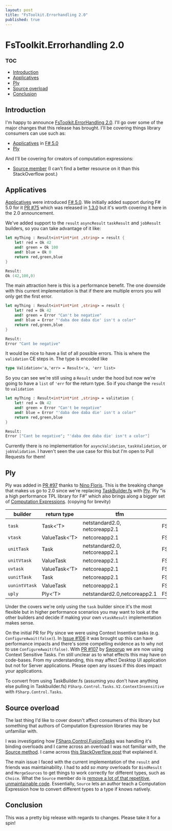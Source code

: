 ```yaml
---
layout: post
title: "FsToolkit.Errorhandling 2.0"
published: true
---
```


# FsToolkit.Errorhandling 2.0

### TOC

- [Introduction](#Introduction)
- [Applicatives](#Applicatives)
- [Ply](#Ply)
- [Source overload](#Source-overload)
- [Conclusion](#Conclusion)

## Introduction

I'm happy to announce [FsToolkit.ErrorHandling 2.0](https://github.com/demystifyfp/FsToolkit.ErrorHandling/releases/tag/2.0.0).  I'll go over some of the major changes that this release has brought. I'll be covering things library consumers can use such as:
  - [Applicatives](https://devblogs.microsoft.com/dotnet/announcing-f-5/#applicative-computation-expressions) in [F# 5.0](https://devblogs.microsoft.com/dotnet/announcing-f-5/)
  - [Ply](https://github.com/crowded/ply)

And I'll be covering for creators of computation expressions:
  - [Source member](https://stackoverflow.com/questions/35286541/why-would-you-use-builder-source-in-a-custom-computation-expression-builder) (I can't find a better resource on it than this StackOverflow post.)

## Applicatives

[Applicatives](https://devblogs.microsoft.com/dotnet/announcing-f-5/#applicative-computation-expressions) were introduced [F# 5.0](https://devblogs.microsoft.com/dotnet/announcing-f-5/). We initially added support during F# 5.0 for it [PR #75](https://github.com/demystifyfp/FsToolkit.ErrorHandling/pull/75) which was released in [1.3.0](https://github.com/demystifyfp/FsToolkit.ErrorHandling/releases/tag/1.3.0) but it's worth covering it here in the 2.0 announcement.  

We've added support to the `result` `asyncResult` `taskResult` and `jobResult` builders, so you can take advantage of it like:

```fsharp
let myThing : Result<int*int*int ,string> = result {
    let! red = Ok 42
    and! green = Ok 100
    and! blue = Ok 0
    return red,green,blue
}

Result: 
Ok (42,100,0)
```

The main attraction here is this is a performance benefit. The one downside with this current implementation is that if there are multiple errors you will only get the first error.

```fsharp
let myThing : Result<int*int*int ,string> = result {
    let! red = Ok 42
    and! green = Error "Can't be negative"
    and! blue = Error "'daba dee daba die' isn't a color"
    return red,green,blue
}

Result:
Error "Cant be negative"
```

It would be nice to have a list of all possible errors.  This is where the `validation` CE steps in. The type is encoded like

```fsharp
type Validation<'a,'err> = Result<'a, 'err list>
```

So you can see we're still using a `Result` under the hood but now we're going to have a `list` of `'err` for the return type. So if you change the `result` to `validation`

```fsharp
let myThing : Result<int*int*int ,string> = valitation {
    let! red = Ok 42
    and! green = Error "Can't be negative"
    and! blue = Error "'daba dee daba die' isn't a color"
    return red,green,blue
}

Result:
Error ["Cant be negative"; "'daba dee daba die' isn't a color"]
```

Currently there is no implementation for `asyncValidation`, `taskValidation`, or `jobValidation`. I haven't seen the use case for this but I'm open to Pull Requests for them!

## Ply

Ply was added in [PR #97](https://github.com/demystifyfp/FsToolkit.ErrorHandling/pull/97) thanks to [Nino Floris](https://github.com/NinoFloris). This is the breaking change that makes us go to 2.0 since we're replacing [TaskBuilder.fs](https://github.com/rspeele/TaskBuilder.fs) with [Ply](https://github.com/crowded/ply). Ply "is a high performance TPL library for F#" which also brings along a bigger set of [Computation Expressions](https://github.com/crowded/ply#builders). (copying for brevity)


| builder          | return type   | tfm                           | namespace                            |
|---------------|---------------|-------------------------------|--------------------------------------|
| `task`        | Task<'T>      | netstandard2.0, netcoreapp2.1 | FSharp.Control.Tasks.Builders        |
| `vtask`       | ValueTask<'T> | netcoreapp2.1                 | FSharp.Control.Tasks.Builders        |
| `unitTask`    | Task          | netstandard2.0, netcoreapp2.1 | FSharp.Control.Tasks.Builders        |
| `unitVtask`   | ValueTask     | netcoreapp2.1                 | FSharp.Control.Tasks.Builders        |
| `uvtask`      | ValueTask<'T> | netcoreapp2.1                 | FSharp.Control.Tasks.Builders.Unsafe |
| `uunitTask`   | Task          | netcoreapp2.1                 | FSharp.Control.Tasks.Builders.Unsafe |
| `uunintVtask` | ValueTask     | netcoreapp2.1                 | FSharp.Control.Tasks.Builders.Unsafe |
| `uply`        | Ply<'T>       | netstandard2.0,netcoreapp2.1  | FSharp.Control.Tasks.Builders.Unsafe |

Under the covers we're only using the `task` builder since it's the most flexible but in higher performance scenarios you may want to look at the other builders and decide if making your own `vtaskResult` implementation makes sense.

On the initial PR for Ply since we were using Context Insentive tasks (e.g. `ConfigureAwait(false)`). In [Issue #106](https://github.com/demystifyfp/FsToolkit.ErrorHandling/issues/106#issuecomment-728674251) it was brought up this can have performance impacts and there's some compelling evidence as to why not to use `ConfigureAwait(false)`.  With [PR #107](https://github.com/demystifyfp/FsToolkit.ErrorHandling/pull/107) by [Swoorup](https://github.com/Swoorup) we are now using Context Sensitive Tasks.  I'm still unclear as to what effects this may have on code-bases. From my understanding, this may affect Desktop UI application but not for Server applications.  Please open any issues if this does impact your applications. 

To convert from using TaskBuilder.fs (assuming you don't have anything else pulling in Taskbuilder.fs) `FSharp.Control.Tasks.V2.ContextInsensitive` with `FSharp.Control.Tasks`.

## Source overload

The last thing I'd like to cover doesn't affect consumers of this library but something that authors of Computation Expression libraries may be unfamiliar with. 

I was investigating how [FSharp.Control.FusionTasks](https://github.com/kekyo/FSharp.Control.FusionTasks) was handling it's binding overloads and I came across an overload I was not familiar with, the [Source method](https://github.com/kekyo/FSharp.Control.FusionTasks/blob/master/FSharp.Control.FusionTasks/AsyncExtensions.fs#L194-L210). I came across [this StackOverflow post](https://stackoverflow.com/questions/35286541/why-would-you-use-builder-source-in-a-custom-computation-expression-builder) that explained it. 

The main issue I faced with the current implementation of the `result` and friends was maintainability.  I had to add _so many_ overloads for `BindResult` and `MergeSources` to get things to work correctly for different types, such as `Choice`. What the `Source` member do is [remove a lot of that repetitive, unmaintainable code](https://github.com/demystifyfp/FsToolkit.ErrorHandling/pull/83/files). Essentially, `Source` lets an author teach a Computation Expression how to convert different types to a type if knows natively.

## Conclusion

This was a pretty big release with regards to changes.  Please take it for a spin!
